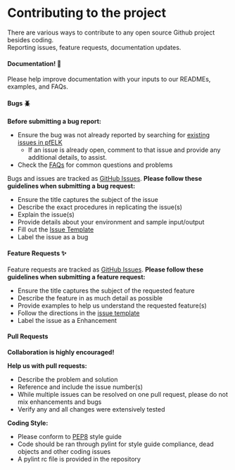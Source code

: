 # Contributing to the project
There are various ways to contribute to any open source Github project besides coding.  
Reporting issues, feature requests, documentation updates.



#### Documentation! :page_with_curl:

Please help improve documentation with your inputs to our READMEs, examples, and FAQs.

#### Bugs :beetle:

**Before submitting a bug report:**
* Ensure the bug was not already reported by searching for [existing issues in pfELK](https://github.com/gauthig/sce-greenbutton/issues)
  * If an issue is already open, comment to that issue and provide any additional details, to assist.
* Check the [FAQs](#) for common questions and problems 

Bugs and issues are tracked as [GitHub Issues](https://github.com/gauthig/sce-greenbutton/issues).
**Please follow these guidelines when submitting a bug request:**
* Ensure the title captures the subject of the issue
* Describe the exact procedures in replicating the issue(s)
* Explain the issue(s)
* Provide details about your environment and sample input/output
* Fill out the [Issue Template](https://github.com/gauthig/sce-greenbutton/issues/new/choose) 
* Label the issue as a bug

#### Feature Requests :sparkles:

Feature requests are tracked as [GitHub Issues](https://github.com/gauthig/sce-greenbutton/issues).
**Please follow these guidelines when submitting a feature request:**
* Ensure the title captures the subject of the requested feature
* Describe the feature in as much detail as possible
* Provide examples to help us understand the requested feature(s)
* Follow the directions in the [issue template](https://github.com/gauthig/sce-greenbutton/issuess/new/choose)
* Label the issue as a Enhancement

#### Pull Requests 

**Collaboration is highly encouraged!** 

**Help us with pull requests:**
* Describe the problem and solution
* Reference and include the issue number(s) 
* While multiple issues can be resolved on one pull request, please do not mix enhancements and bugs
* Verify any and all changes were extensively tested

**Coding Style:**
* Please conform to [PEP8](https://peps.python.org/pep-0008/) style guide
* Code should be ran through pylint for style guide compliance, dead objects and other coding issues
* A pylint rc file is provided in the repository


